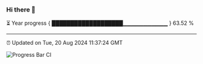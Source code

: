 ### Hi there 👋

⏳ Year progress { ███████████████████▁▁▁▁▁▁▁▁▁▁▁ } 63.52 %

---

⏰ Updated on Tue, 20 Aug 2024 11:37:24 GMT

![Progress Bar CI](https://github.com/IshwaranRudhara/GIT-ACTION/workflows/Progress%20Bar%20CI/badge.svg)
